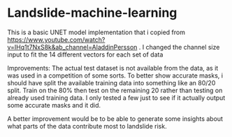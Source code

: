 # Landslide-machine-learning
This is a basic UNET model implementation that i copied from https://www.youtube.com/watch?v=IHq1t7NxS8k&ab_channel=AladdinPersson . 
I changed the channel size input to fit the 14 different vectors for each set of data

Improvements:
The actual test dataset is not available from the data, as it was used in a competition of some sorts.
To better show accurate masks, i should have split the available training data into something like an 80/20 split.
Train on the 80% then test on the remaining 20 rather than testing on already used training data.
I only tested a few just to see if it actually output some accurate masks and it did.

A better improvement would be to be able to generate some insights about what parts of the data contribute most to 
landslide risk.
